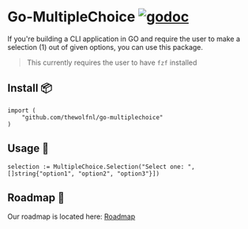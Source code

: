# Go-MultipleChoice [![godoc](https://img.shields.io/badge/godoc-reference-blue.svg)](https://godoc.org/github.com/thewolfnl/go-multiplechoice)
If you're building a CLI application in GO and require the user to make a selection (1) out of given options, you can use this package.

> This currently requires the user to have `fzf` installed

## Install :package:
```
import (
    "github.com/thewolfnl/go-multiplechoice"
)
```

## Usage :radio_button:
```
selection := MultipleChoice.Selection("Select one: ", []string{"option1", "option2", "option3"}])
```

## Roadmap :rocket:
Our roadmap is located here: [Roadmap](./roadmap.md)